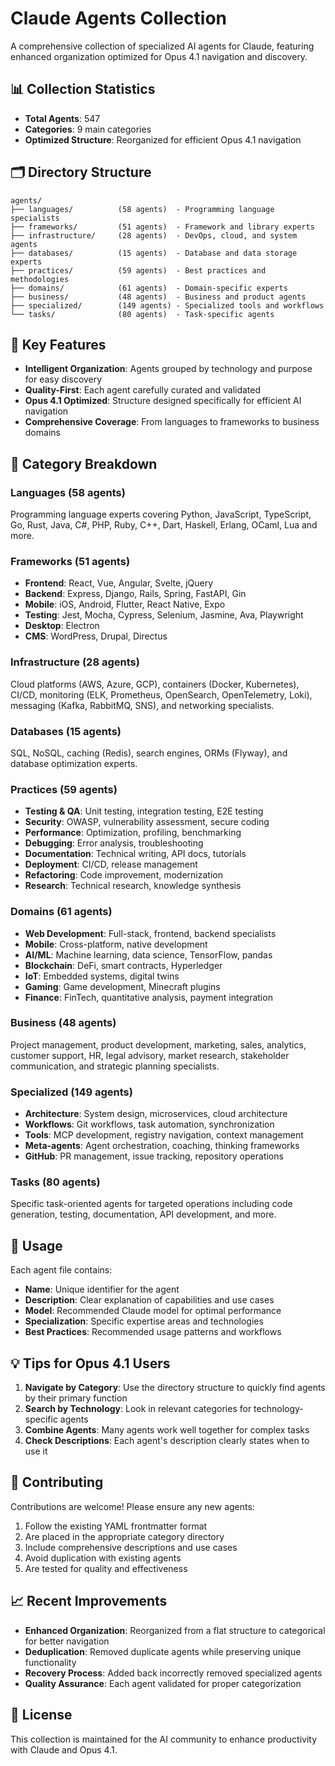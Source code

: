 # Claude Agents Collection

A comprehensive collection of specialized AI agents for Claude, featuring enhanced organization optimized for Opus 4.1 navigation and discovery.

## 📊 Collection Statistics

- **Total Agents**: 547
- **Categories**: 9 main categories  
- **Optimized Structure**: Reorganized for efficient Opus 4.1 navigation

## 🗂️ Directory Structure

```
agents/
├── languages/          (58 agents)  - Programming language specialists
├── frameworks/         (51 agents)  - Framework and library experts
├── infrastructure/     (28 agents)  - DevOps, cloud, and system agents
├── databases/          (15 agents)  - Database and data storage experts
├── practices/          (59 agents)  - Best practices and methodologies
├── domains/            (61 agents)  - Domain-specific experts
├── business/           (48 agents)  - Business and product agents
├── specialized/        (149 agents) - Specialized tools and workflows
└── tasks/              (80 agents)  - Task-specific agents
```

## 🚀 Key Features

- **Intelligent Organization**: Agents grouped by technology and purpose for easy discovery
- **Quality-First**: Each agent carefully curated and validated
- **Opus 4.1 Optimized**: Structure designed specifically for efficient AI navigation
- **Comprehensive Coverage**: From languages to frameworks to business domains

## 📁 Category Breakdown

### Languages (58 agents)
Programming language experts covering Python, JavaScript, TypeScript, Go, Rust, Java, C#, PHP, Ruby, C++, Dart, Haskell, Erlang, OCaml, Lua and more.

### Frameworks (51 agents)
- **Frontend**: React, Vue, Angular, Svelte, jQuery
- **Backend**: Express, Django, Rails, Spring, FastAPI, Gin
- **Mobile**: iOS, Android, Flutter, React Native, Expo
- **Testing**: Jest, Mocha, Cypress, Selenium, Jasmine, Ava, Playwright
- **Desktop**: Electron
- **CMS**: WordPress, Drupal, Directus

### Infrastructure (28 agents)
Cloud platforms (AWS, Azure, GCP), containers (Docker, Kubernetes), CI/CD, monitoring (ELK, Prometheus, OpenSearch, OpenTelemetry, Loki), messaging (Kafka, RabbitMQ, SNS), and networking specialists.

### Databases (15 agents)
SQL, NoSQL, caching (Redis), search engines, ORMs (Flyway), and database optimization experts.

### Practices (59 agents)
- **Testing & QA**: Unit testing, integration testing, E2E testing
- **Security**: OWASP, vulnerability assessment, secure coding
- **Performance**: Optimization, profiling, benchmarking
- **Debugging**: Error analysis, troubleshooting
- **Documentation**: Technical writing, API docs, tutorials
- **Deployment**: CI/CD, release management
- **Refactoring**: Code improvement, modernization
- **Research**: Technical research, knowledge synthesis

### Domains (61 agents)
- **Web Development**: Full-stack, frontend, backend specialists
- **Mobile**: Cross-platform, native development
- **AI/ML**: Machine learning, data science, TensorFlow, pandas
- **Blockchain**: DeFi, smart contracts, Hyperledger
- **IoT**: Embedded systems, digital twins
- **Gaming**: Game development, Minecraft plugins
- **Finance**: FinTech, quantitative analysis, payment integration

### Business (48 agents)
Project management, product development, marketing, sales, analytics, customer support, HR, legal advisory, market research, stakeholder communication, and strategic planning specialists.

### Specialized (149 agents)
- **Architecture**: System design, microservices, cloud architecture
- **Workflows**: Git workflows, task automation, synchronization
- **Tools**: MCP development, registry navigation, context management
- **Meta-agents**: Agent orchestration, coaching, thinking frameworks
- **GitHub**: PR management, issue tracking, repository operations

### Tasks (80 agents)
Specific task-oriented agents for targeted operations including code generation, testing, documentation, API development, and more.

## 🔧 Usage

Each agent file contains:
- **Name**: Unique identifier for the agent
- **Description**: Clear explanation of capabilities and use cases  
- **Model**: Recommended Claude model for optimal performance
- **Specialization**: Specific expertise areas and technologies
- **Best Practices**: Recommended usage patterns and workflows

## 💡 Tips for Opus 4.1 Users

1. **Navigate by Category**: Use the directory structure to quickly find agents by their primary function
2. **Search by Technology**: Look in relevant categories for technology-specific agents
3. **Combine Agents**: Many agents work well together for complex tasks
4. **Check Descriptions**: Each agent's description clearly states when to use it

## 🤝 Contributing

Contributions are welcome! Please ensure any new agents:
1. Follow the existing YAML frontmatter format
2. Are placed in the appropriate category directory
3. Include comprehensive descriptions and use cases
4. Avoid duplication with existing agents
5. Are tested for quality and effectiveness

## 📈 Recent Improvements

- **Enhanced Organization**: Reorganized from a flat structure to categorical for better navigation
- **Deduplication**: Removed duplicate agents while preserving unique functionality
- **Recovery Process**: Added back incorrectly removed specialized agents
- **Quality Assurance**: Each agent validated for proper categorization

## 📝 License

This collection is maintained for the AI community to enhance productivity with Claude and Opus 4.1.